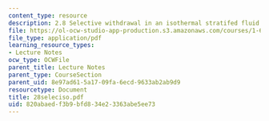 ```yaml
---
content_type: resource
description: 2.8 Selective withdrawal in an isothermal stratifed fluid
file: https://ol-ocw-studio-app-production.s3.amazonaws.com/courses/1-63-advanced-fluid-dynamics-of-the-environment-fall-2002/820abaedf3b9bfd834e23363abe5ee73_28seleciso.pdf
file_type: application/pdf
learning_resource_types:
- Lecture Notes
ocw_type: OCWFile
parent_title: Lecture Notes
parent_type: CourseSection
parent_uid: 8e97ad61-5a17-09fa-6ecd-9633ab2ab9d9
resourcetype: Document
title: 28seleciso.pdf
uid: 820abaed-f3b9-bfd8-34e2-3363abe5ee73
---
```

